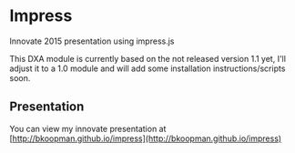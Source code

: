 # Impress
Innovate 2015 presentation using impress.js

This DXA module is currently based on the not released version 1.1 yet, I'll adjust it to a 1.0 module and will add some installation instructions/scripts soon.

## Presentation

You can view my innovate presentation at [http://bkoopman.github.io/impress](http://bkoopman.github.io/impress)